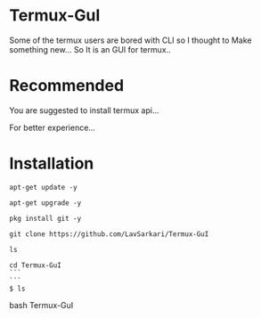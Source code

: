 # Termux-GuI

Some of the termux users are bored with CLI so I thought to Make something new... So It is an GUI for termux..

# Recommended

You are suggested to install termux api...

For better experience...

# Installation


```
apt-get update -y
```
```
apt-get upgrade -y
```
```
pkg install git -y
```
```
git clone https://github.com/LavSarkari/Termux-GuI

```
```
ls
```
```
cd Termux-GuI                                                                                                                      ```
```                                                                                                                                 $ ls
```
bash Termux-GuI
```
```
